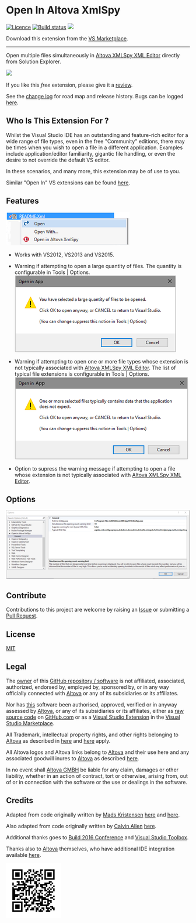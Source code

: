 [AppVeyorProjectUrl]: https://ci.appveyor.com/project/GregTrevellick/OpenInAltovaXmlSpy
[AppVeyorProjectBuildStatusBadgeSvg]: https://ci.appveyor.com/api/projects/status/33e93co68kooud5r?svg=true
[GitHubRepoURL]: https://github.com/GregTrevellick/OpenInAltovaXmlSpy
[GitHubRepoIssuesURL]: https://github.com/GregTrevellick/OpenInAltovaXmlSpy/issues
[GitHubRepoPullRequestsURL]: https://github.com/GregTrevellick/OpenInAltovaXmlSpy/pulls
[ThirdPartyAppHomePage]: http://www.altova.com/xml-editor/
[ThirdPartyAppOfficialLogo]: http://www.altova.com/images/linktoaltova/xmlspy.png
[VersionNumberBadgeURL]: https://vsmarketplacebadge.apphb.com/version/GregTrevellick.OpenInAltovaXmlSpy.svg
[VSMarketplaceUrl]: https://marketplace.visualstudio.com/items?itemName=GregTrevellick.OpenInAltovaXmlSpy
[VSMarketplaceReviewsUrl]: https://marketplace.visualstudio.com/items?itemName=GregTrevellick.OpenInAltovaXmlSpy#review-details

# Open In Altova XmlSpy

[![Licence](https://img.shields.io/github/license/gittools/gitlink.svg)](/LICENSE.txt)
[![Build status][AppVeyorProjectBuildStatusBadgeSvg]][AppVeyorProjectUrl]
[![][VersionNumberBadgeURL]][VSMarketplaceUrl]

Download this extension from the [VS Marketplace][VSMarketplaceUrl].

---------------------------------------

<!--COPY START FOR VS GALLERY-->

Open multiple files simultaneously in [Altova XMLSpy XML Editor][ThirdPartyAppHomePage] directly from Solution Explorer.

[![][ThirdPartyAppOfficialLogo]][ThirdPartyAppHomePage]

If you like this *free* extension, please give it a [review][VSMarketplaceReviewsUrl].

See the [change log](CHANGELOG.md) for road map and release history. Bugs can be logged [here][GitHubRepoIssuesURL].

## Who Is This Extension For ?

Whilst the Visual Studio IDE has an outstanding and feature-rich editor for a wide range of file types, even in the free "Community" editions, there may be times when you wish to open a file in a different application. Examples include application/editor familiarity, gigantic file handling, or even the desire to not override the default VS editor. 

In these scenarios, and many more, this extension may be of use to you.

Similar "Open In" VS extensions can be found [here](https://marketplace.visualstudio.com/search?term=trevellick&target=VS&sortBy=Relevance).

## Features

![](OpenInApp/Resources/ReadMeScreenShot_ContextMenu.png)

- Works with VS2012, VS2013 and VS2015.

- Warning if attempting to open a large quantity of files. The quantity is configurable in Tools | Options.
![](OpenInApp/Resources/ReadMeScreenShot_WarningLargeQuantity.png)

- Warning if attempting to open one or more file types whose extension is not typically associated with [Altova XMLSpy XML Editor][ThirdPartyAppHomePage]. The list of typical file extensions is configurable in Tools | Options.
![](OpenInApp/Resources/ReadMeScreenShot_WarningNonTypical.png)

- Option to supress the warning message if attempting to open a file whose extension is not typically associated with [Altova XMLSpy XML Editor][ThirdPartyAppHomePage].

## Options

![](OpenInApp/Resources/ReadMeScreenShot_OptionsGeneral.png)

<!--COPY END FOR VS GALLERY-->

## Contribute

Contributions to this project are welcome by raising an [Issue][GitHubRepoIssuesURL] or submitting a [Pull Request][GitHubRepoPullRequestsURL].

## License

[MIT](/LICENSE.txt)

## Legal

The [owner](https://github.com/GregTrevellick) of this [GitHub repository / software][GitHubRepoURL] is not affiliated, associated, authorized, endorsed by, employed by, sponsored by, or in any way officially connected with [Altova][ThirdPartyAppHomePage] or any of its subsidiaries or its affiliates.

Nor has [this][GitHubRepoURL] software been authorised, approved, verified or in anyway assessed by [Altova](https://www.altova.com/company.html), or any of its subsidiaries or its affiliates, either as [raw source code][GitHubRepoURL] on [GitHub.com](https://github.com/) or as a [Visual Studio Extension][VSMarketplaceUrl] in the [Visual Studio Marketplace](https://marketplace.visualstudio.com/vs).

All Trademark, intellectual property rights, and other rights belonging to [Altova][ThirdPartyAppHomePage] as described in [here](https://www.altova.com/legal.html) and [here](https://www.altova.com/eula.html) apply.

All Altova logos and Altova links belong to [Altova][ThirdPartyAppHomePage] and their use here and any associated goodwill inures to [Altova][ThirdPartyAppHomePage] as described [here](https://www.altova.com/link-to-altova.html).

In no event shall [Altova GMBH][ThirdPartyAppHomePage] be liable for any claim, damages or other liability, whether in an action of contract, tort or otherwise, arising from, out of or in connection with the software or the use or dealings in the software.

## Credits

Adapted from code originally written by [Mads Kristensen](https://github.com/madskristensen) [here](https://github.com/madskristensen/OpenInSublimeText/ "Open in Sublime Text") and [here](https://github.com/madskristensen/OpenInVsCode "Open in Visual Studio Code").

Also adapted from code originally written by [Calvin Allen](https://github.com/CalvinAllen) [here](https://github.com/CalvinAllen/OpenInNotepadPlusPlus).

Additional thanks goes to [Build 2016 Conference](https://channel9.msdn.com/Events/Build/2016/B886) and [Visual Studio Toolbox](https://channel9.msdn.com/Shows/Visual-Studio-Toolbox/Extensions-by-Mads-Kristensen).

Thanks also to [Altova][ThirdPartyAppHomePage] themselves, who have additional IDE integration available [here](https://www.altova.com/ide_integration.html).

[![](chart.png)][VSMarketplaceUrl]